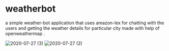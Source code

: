 # weatherbot

a simple weather-bot application that uses amazon-lex for chatting with the users and getting the weather details for particular city made with help of openweathermap .


![2020-07-27 (3)](https://user-images.githubusercontent.com/48589838/88548357-a0a4ee00-d03c-11ea-9ed4-1c917324b8e1.png)
![2020-07-27 (2)](https://user-images.githubusercontent.com/48589838/88548363-a13d8480-d03c-11ea-8886-4b0db2f2bca2.png)

